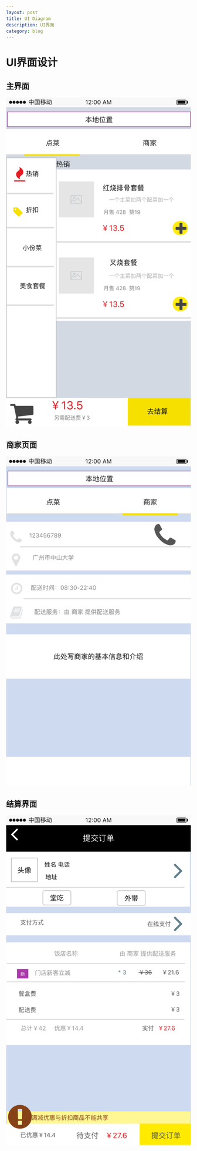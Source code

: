 ```yaml
---
layout: post
title: UI Diagram
description: UI界面
category: blog
---
```


# UI界面设计

## 主界面

![UMLet](https://github.com/MengfanHe/photoes/raw/master/1_%E4%B8%BB%E9%A1%B5.png)

## 商家页面

![UMLet](https://github.com/MengfanHe/photoes/raw/master/2_%E9%A1%B5%E9%9D%A22.png)

## 结算界面

![UMLet](https://github.com/MengfanHe/photoes/raw/master/4_%E7%BB%93%E7%AE%97.png)
